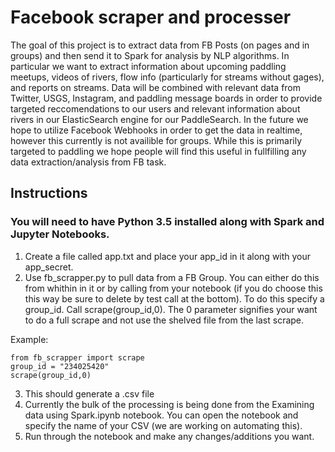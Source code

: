 # Facebook scraper and processer
The goal of this project is to extract data from FB Posts (on pages and in groups) and then send it to Spark for analysis by NLP algorithms. In particular we want to extract information about upcoming paddling meetups, videos of rivers, flow info (particularly for streams without gages), and reports on streams. Data will be combined with relevant data from Twitter, USGS, Instagram, and paddling message boards in order to provide targeted reccomendations to our users and relevant information about rivers in our ElasticSearch engine for our PaddleSearch. In the future we hope to utilize Facebook Webhooks in order to get the data in realtime, however this currently is not availible for groups. While this is primarily targeted to paddling we hope people will find this useful in fullfilling any data extraction/analysis from FB task.
## Instructions 
### You will need to have Python 3.5 installed along with Spark and Jupyter Notebooks.
1. Create a file called app.txt and place your app_id in it along with your app_secret.
2. Use fb_scrapper.py to pull data from a FB Group. You can either do this from whithin in it or by calling from your notebook (if you do choose this this way be sure to delete by test call at the bottom). To do this specify a group_id. Call scrape(group_id,0). The 0 parameter signifies your want to do a full scrape and not use the shelved file from the last scrape. 

Example:
```
from fb_scrapper import scrape
group_id = "234025420"
scrape(group_id,0)
```
3. This should generate a .csv file
4. Currently the bulk of the processing is being done from the Examining data using Spark.ipynb notebook. You can open the notebook and specify the name of your CSV (we are working on automating this).
5. Run through the notebook and make any changes/additions you want.